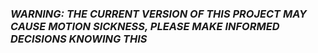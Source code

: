### ***WARNING: THE CURRENT VERSION OF THIS PROJECT MAY CAUSE MOTION SICKNESS, PLEASE MAKE INFORMED DECISIONS KNOWING THIS***
